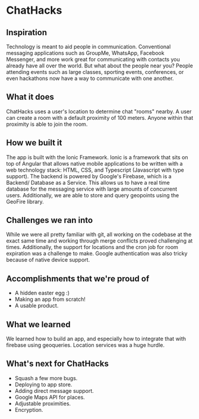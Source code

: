 # ChatHacks

## Inspiration
Technology is meant to aid people in communication. Conventional messaging applications such as GroupMe, WhatsApp, Facebook Messenger, and more work great for communicating with contacts you already have all over the world. But what about the people near you? People attending events such as large classes, sporting events, conferences, or even hackathons now have a way to communicate with one another. 

## What it does
ChatHacks uses a user's location to determine chat "rooms" nearby. A user can create a room with a default proximity of 100 meters. Anyone within that proximity is able to join the room. 

## How we built it
The app is built with the Ionic Framework. Ionic is a framework that sits on top of Angular that allows native mobile applications to be written with a web technology stack: HTML, CSS, and Typescript (Javascript with type support). The backend is powered by Google's Firebase, which is a Backend/ Database as a Service. This allows us to have a real time database for the messaging service with large amounts of concurrent users. Additionally, we are able to store and query geopoints using the GeoFire library. 

## Challenges we ran into
While we were all pretty familiar with git, all working on the codebase at the exact same time and working through merge conflicts proved challenging at times. Additionally, the support for locations and the cron job for room expiration was a challenge to make. Google authentication was also tricky because of native device support. 

## Accomplishments that we're proud of
- A hidden easter egg :)
- Making an app from scratch!
- A usable product.

## What we learned
We learned how to build an app, and especially how to integrate that with firebase using geoqueries. Location services was a huge hurdle. 

## What's next for ChatHacks
- Squash a few more bugs.
- Deploying to app store.
- Adding direct message support.
- Google Maps API for places.
- Adjustable proximities.
- Encryption.